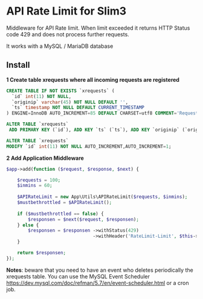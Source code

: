 # API Rate Limit for Slim3

Middleware for API Rate limit. When limit exceeded it returns HTTP Status code 429 and does not process further requests.

It works with a MySQL / MariaDB database

## Install

**1 Create table xrequests where all incoming requests are registered**

```sql
CREATE TABLE IF NOT EXISTS `xrequests` (
  `id` int(11) NOT NULL,
  `originip` varchar(45) NOT NULL DEFAULT '',
  `ts` timestamp NOT NULL DEFAULT CURRENT_TIMESTAMP
) ENGINE=InnoDB AUTO_INCREMENT=85 DEFAULT CHARSET=utf8 COMMENT='Requests from remote IPs';

ALTER TABLE `xrequests`
 ADD PRIMARY KEY (`id`), ADD KEY `ts` (`ts`), ADD KEY `originip` (`originip`);

ALTER TABLE `xrequests`
MODIFY `id` int(11) NOT NULL AUTO_INCREMENT,AUTO_INCREMENT=1;
```

**2 Add Application Middleware**

```php
$app->add(function ($request, $response, $next) {

	$requests = 100;
	$inmins = 60;
	
	$APIRateLimit = new App\Utils\APIRateLimit($requests, $inmins);
	$mustbethrottled = $APIRateLimit();
	
	if ($mustbethrottled == false) {
        $responsen = $next($request, $responsen);
	} else {
        $responsen = $responsen ->withStatus(429)
                                ->withHeader('RateLimit-Limit', $this->settings['apithrottle']['requests']);
	}

    return $responsen;
});
```

**Notes**: beware that you need to have an event who deletes periodically the xrequests table. You can use the MySQL Event Scheduler https://dev.mysql.com/doc/refman/5.7/en/event-scheduler.html or a cron job.
